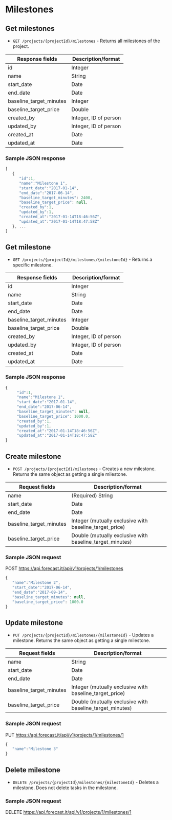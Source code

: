 # Milestones

## Get milestones

-  `GET /projects/{projectId}/milestones` - Returns all milestones of the project.

| Response fields         | Description/format    |
| ----------------------- | --------------------- |
| id                      | Integer               |
| name                    | String                |
| start_date              | Date                  |
| end_date                | Date                  |
| baseline_target_minutes | Integer               |
| baseline_target_price   | Double                |
| created_by              | Integer, ID of person |
| updated_by              | Integer, ID of person |
| created_at              | Date                  |
| updated_at              | Date                  |

### Sample JSON response

```javascript
[
   {
      "id":1,
      "name":"Milestone 1",
      "start_date":"2017-01-14",
      "end_date":"2017-06-14",
      "baseline_target_minutes": 2400,
      "baseline_target_price": null,
      "created_by":1,
      "updated_by":1,
      "created_at":"2017-01-14T18:46:56Z",
      "updated_at":"2017-01-14T18:47:58Z"
   }, ...
]
```

## Get milestone

-  `GET /projects/{projectId}/milestones/{milestoneId}` - Returns a specific milestone.

| Response fields         | Description/format    |
| ----------------------- | --------------------- |
| id                      | Integer               |
| name                    | String                |
| start_date              | Date                  |
| end_date                | Date                  |
| baseline_target_minutes | Integer               |
| baseline_target_price   | Double                |
| created_by              | Integer, ID of person |
| updated_by              | Integer, ID of person |
| created_at              | Date                  |
| updated_at              | Date                  |

### Sample JSON response

```javascript
{
     "id":1,
     "name":"Milestone 1",
     "start_date":"2017-01-14",
     "end_date":"2017-06-14",
     "baseline_target_minutes": null,
     "baseline_target_price": 1000.0,
     "created_by":1,
     "updated_by":1,
     "created_at":"2017-01-14T18:46:56Z",
     "updated_at":"2017-01-14T18:47:58Z"
}
```

## Create milestone

-  `POST /projects/{projectId}/milestones` - Creates a new milestone. Returns the same object as getting a single milestone.

| Request fields             | Description/format                                        |
| -------------------------- | --------------------------------------------------------- |
| name                       | (Required) String                                         |
| start_date                 | Date                                                      |
| end_date                   | Date                                                      |
| baseline_target_minutes    | Integer (mutually exclusive with baseline_target_price)   |
| baseline_target_price      | Double  (mutually exclusive with baseline_target_minutes) |  

### Sample JSON request

POST https://api.forecast.it/api/v1/projects/1/milestones

```javascript
{
   "name":"Milestone 2",
   "start_date":"2017-06-14",
   "end_date":"2017-09-14",
   "baseline_target_minutes": null,
   "baseline_target_price": 1000.0
}
```

## Update milestone

-  `PUT /projects/{projectId}/milestones/{milestoneId}` - Updates a milestone. Returns the same object as getting a single milestone.

| Request fields             | Description/format                                        |
| -------------------------- | --------------------------------------------------------- |
| name                       | String                                                    |
| start_date                 | Date                                                      |
| end_date                   | Date                                                      |
| baseline_target_minutes    | Integer (mutually exclusive with baseline_target_price)   |
| baseline_target_price      | Double  (mutually exclusive with baseline_target_minutes) | 

### Sample JSON request

PUT https://api.forecast.it/api/v1/projects/1/milestones/1

```javascript
{
   "name":"Milestone 3"
}
```

## Delete milestone

-  `DELETE /projects/{projectId}/milestones/{milestoneId}` - Deletes a milestone. Does not delete tasks in the milestone.

### Sample JSON request

DELETE https://api.forecast.it/api/v1/projects/1/milestones/1
